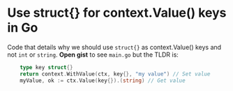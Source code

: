 # Use struct{} for context.Value() keys in Go

Code that details why we should use `struct{}` as context.Value() keys and not `int` or `string`. **Open gist** to see `main.go` but the TLDR is:

```Go
	type key struct{}
	return context.WithValue(ctx, key{}, "my value") // Set value
	myValue, ok := ctx.Value(key{}).(string) // Get value

```